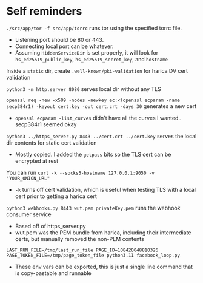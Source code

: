 # Self reminders

`./src/app/tor -f src/app/torrc` runs tor using the specified torrc file.
* Listening port should be 80 or 443.
* Connecting local port can be whatever.
* Assuming `HiddenServiceDir` is set properly, it will look for `hs_ed25519_public_key`, `hs_ed25519_secret_key`, and `hostname`

Inside a `static` dir, create `.well-known/pki-validation` for harica DV cert validation

`python3 -m http.server 8080` serves local dir without any TLS

`openssl req -new -x509 -nodes -newkey ec:<(openssl ecparam -name secp384r1) -keyout cert.key -out cert.crt -days 30` generates a new cert
* `openssl ecparam -list_curves` didn't have all the curves I wanted.. secp384r1 seemed okay

`python3 ../https_server.py 8443 ../cert.crt ../cert.key` serves the local dir contents for static cert validation
* Mostly copied. I added the `getpass` bits so the TLS cert can be encrypted at rest

You can run `curl -k --socks5-hostname 127.0.0.1:9050 -v "YOUR_ONION_URL"`
* `-k` turns off cert validation, which is useful when testing TLS with a local cert prior to getting a harica cert

`python3 webhooks.py 8443 wut.pem privateKey.pem` runs the webhook consumer service
* Based off of https_server.py
* wut.pem was the PEM bundle from harica, including their intermediate certs, but manually removed the non-PEM contents

`LAST_RUN_FILE=/tmp/last_run_file PAGE_ID=108420048810326 PAGE_TOKEN_FILE=/tmp/page_token_file python3.11 facebook_loop.py`
* These env vars can be exported, this is just a single line command that is copy-pastable and runnable
